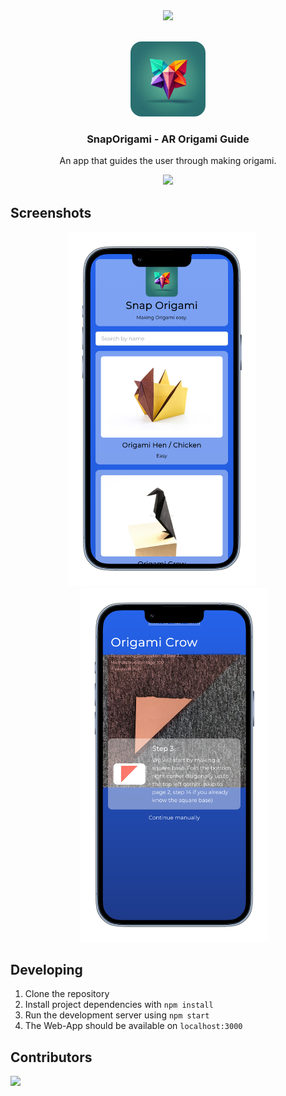 <div align="center">
  <img src="https://img.shields.io/badge/react-61DAFB?style=for-the-badge&logo=react&logoColor=white">

</div>

<br />

<p align="center">
  <img src="public/icon.png" alt="Logo" width="120" height="120" style="border-radius:15%;">
  <h3 align="center">SnapOrigami - AR Origami Guide</h3>
  <p align="center">An app that guides the user through making origami.</p>
</p>

<div align="center">
  <a href="https://snaporigami.kuuhhl.live/">
  <img src="https://img.shields.io/badge/Try Demo-00358a?style=for-the-badge&logo=mouse">
  </a>
</div>

## Screenshots

<div align="center">
  <img src="screenshot-1.png" alt="Screenshot 1" width="300" style="margin-right: 20px;">
  <img src="screenshot-2.png" alt="Screenshot 2" width="300" style="margin-left: 20px;">
</div>


## Developing

1. Clone the repository
2. Install project dependencies with `npm install`
3. Run the development server using `npm start`
4. The Web-App should be available on `localhost:3000`

## Contributors

<a href="https://github.com/Kuuhhl/snapOrigami/graphs/contributors">
  <img src="https://contrib.rocks/image?repo=Kuuhhl/snapOrigami" />
</a>
